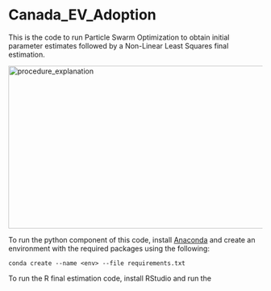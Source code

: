 # Canada_EV_Adoption
This is the code to run Particle Swarm Optimization to obtain initial parameter estimates followed by a Non-Linear Least Squares final estimation. 

<img width="637" height="322" alt="procedure_explanation" src="https://github.com/user-attachments/assets/b2e27403-72a2-46d9-91ba-35174ee3d72c" />

To run the python component of this code, install [Anaconda](https://www.anaconda.com/docs/getting-started/anaconda/install) and create an environment with the required packages using the following: 

`conda create --name <env> --file requirements.txt`

To run the R final estimation code, install RStudio and run the 
